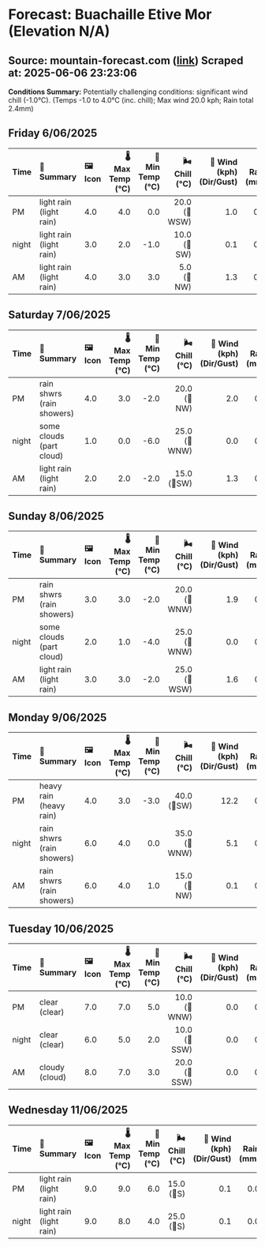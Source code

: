 # Forecast: Buachaille Etive Mor (Elevation N/A)
**Source:** mountain-forecast.com ([link](https://www.mountain-forecast.com/peaks/Buachaille-Etive-Mor/forecasts/1020))
**Scraped at:** 2025-06-06 23:23:06
---

**Conditions Summary:** Potentially challenging conditions: significant wind chill (-1.0°C). (Temps -1.0 to 4.0°C (inc. chill); Max wind 20.0 kph; Rain total 2.4mm)

## Friday 6/06/2025
| **Time** | **📝 Summary** | **🖼️ Icon** | **🌡️ Max Temp (°C)** | **🥶 Min Temp (°C)** | **🌬️ Chill (°C)** | **💨 Wind (kph) (Dir/Gust)** | **💧 Rain (mm)** | **❄️ Snow (cm)** | **☁️ Cloud Base (m)** | **🧊 Freezing Lvl (m)** |
|:------- |:------- |:----- |--------------: |-------------: |-----------: |---------------------: |---------: |----------: |---------------: |----------------: |
| PM      | light rain<br><span class="icon-desc">(light rain)</span> | 4.0 | 4.0 | 0.0 | 20.0<br>(🧭WSW) | 1.0 | 0.0 | 650 | 1500 |
| night   | light rain<br><span class="icon-desc">(light rain)</span> | 3.0 | 2.0 | -1.0 | 10.0<br>(🧭SW) | 0.1 | 0.0 | 1400 | 1450 |
| AM      | light rain<br><span class="icon-desc">(light rain)</span> | 4.0 | 3.0 | 3.0 | 5.0<br>(🧭NW) | 1.3 | 0.0 | 1350 | 1400 |

## Saturday 7/06/2025
| **Time** | **📝 Summary** | **🖼️ Icon** | **🌡️ Max Temp (°C)** | **🥶 Min Temp (°C)** | **🌬️ Chill (°C)** | **💨 Wind (kph) (Dir/Gust)** | **💧 Rain (mm)** | **❄️ Snow (cm)** | **☁️ Cloud Base (m)** | **🧊 Freezing Lvl (m)** |
|:------- |:------- |:----- |--------------: |-------------: |-----------: |---------------------: |---------: |----------: |---------------: |----------------: |
| PM      | rain shwrs<br><span class="icon-desc">(rain showers)</span> | 4.0 | 3.0 | -2.0 | 20.0<br>(🧭NW) | 2.0 | 0.0 | 700 | 1500 |
| night   | some clouds<br><span class="icon-desc">(part cloud)</span> | 1.0 | 0.0 | -6.0 | 25.0<br>(🧭WNW) | 0.0 | 0.0 | 750 | 1000 |
| AM      | light rain<br><span class="icon-desc">(light rain)</span> | 2.0 | 2.0 | -2.0 | 15.0<br>(🧭SW) | 1.3 | 0.0 | 650 | 1250 |

## Sunday 8/06/2025
| **Time** | **📝 Summary** | **🖼️ Icon** | **🌡️ Max Temp (°C)** | **🥶 Min Temp (°C)** | **🌬️ Chill (°C)** | **💨 Wind (kph) (Dir/Gust)** | **💧 Rain (mm)** | **❄️ Snow (cm)** | **☁️ Cloud Base (m)** | **🧊 Freezing Lvl (m)** |
|:------- |:------- |:----- |--------------: |-------------: |-----------: |---------------------: |---------: |----------: |---------------: |----------------: |
| PM      | rain shwrs<br><span class="icon-desc">(rain showers)</span> | 3.0 | 3.0 | -2.0 | 20.0<br>(🧭WNW) | 1.9 | 0.0 | 300 | 1450 |
| night   | some clouds<br><span class="icon-desc">(part cloud)</span> | 2.0 | 1.0 | -4.0 | 25.0<br>(🧭WNW) | 0.0 | 0.0 | 900 | 1300 |
| AM      | light rain<br><span class="icon-desc">(light rain)</span> | 3.0 | 3.0 | -2.0 | 25.0<br>(🧭WSW) | 1.6 | 0.0 | 650 | 1450 |

## Monday 9/06/2025
| **Time** | **📝 Summary** | **🖼️ Icon** | **🌡️ Max Temp (°C)** | **🥶 Min Temp (°C)** | **🌬️ Chill (°C)** | **💨 Wind (kph) (Dir/Gust)** | **💧 Rain (mm)** | **❄️ Snow (cm)** | **☁️ Cloud Base (m)** | **🧊 Freezing Lvl (m)** |
|:------- |:------- |:----- |--------------: |-------------: |-----------: |---------------------: |---------: |----------: |---------------: |----------------: |
| PM      | heavy rain<br><span class="icon-desc">(heavy rain)</span> | 4.0 | 3.0 | -3.0 | 40.0<br>(🧭SW) | 12.2 | 0.0 | 300 | 1450 |
| night   | rain shwrs<br><span class="icon-desc">(rain showers)</span> | 6.0 | 4.0 | 0.0 | 35.0<br>(🧭WNW) | 5.1 | 0.0 | 250 | 2400 |
| AM      | rain shwrs<br><span class="icon-desc">(rain showers)</span> | 6.0 | 4.0 | 1.0 | 15.0<br>(🧭NW) | 0.1 | 0.0 | 700 | 1450 |

## Tuesday 10/06/2025
| **Time** | **📝 Summary** | **🖼️ Icon** | **🌡️ Max Temp (°C)** | **🥶 Min Temp (°C)** | **🌬️ Chill (°C)** | **💨 Wind (kph) (Dir/Gust)** | **💧 Rain (mm)** | **❄️ Snow (cm)** | **☁️ Cloud Base (m)** | **🧊 Freezing Lvl (m)** |
|:------- |:------- |:----- |--------------: |-------------: |-----------: |---------------------: |---------: |----------: |---------------: |----------------: |
| PM      | clear<br><span class="icon-desc">(clear)</span> | 7.0 | 7.0 | 5.0 | 10.0<br>(🧭WNW) | 0.0 | 0.0 | 1550 | 2350 |
| night   | clear<br><span class="icon-desc">(clear)</span> | 6.0 | 5.0 | 2.0 | 10.0<br>(🧭SSW) | 0.0 | 0.0 | 1700 | 3050 |
| AM      | cloudy<br><span class="icon-desc">(cloud)</span> | 8.0 | 7.0 | 3.0 | 20.0<br>(🧭SSW) | 0.0 | 0.0 | 800 | 3200 |

## Wednesday 11/06/2025
| **Time** | **📝 Summary** | **🖼️ Icon** | **🌡️ Max Temp (°C)** | **🥶 Min Temp (°C)** | **🌬️ Chill (°C)** | **💨 Wind (kph) (Dir/Gust)** | **💧 Rain (mm)** | **❄️ Snow (cm)** | **☁️ Cloud Base (m)** | **🧊 Freezing Lvl (m)** |
|:------- |:------- |:----- |--------------: |-------------: |-----------: |---------------------: |---------: |----------: |---------------: |----------------: |
| PM      | light rain<br><span class="icon-desc">(light rain)</span> | 9.0 | 9.0 | 6.0 | 15.0<br>(🧭S) | 0.1 | 0.0 | 700 | 3250 |
| night   | light rain<br><span class="icon-desc">(light rain)</span> | 9.0 | 8.0 | 4.0 | 25.0<br>(🧭S) | 0.1 | 0.0 | 800 | 3350 |